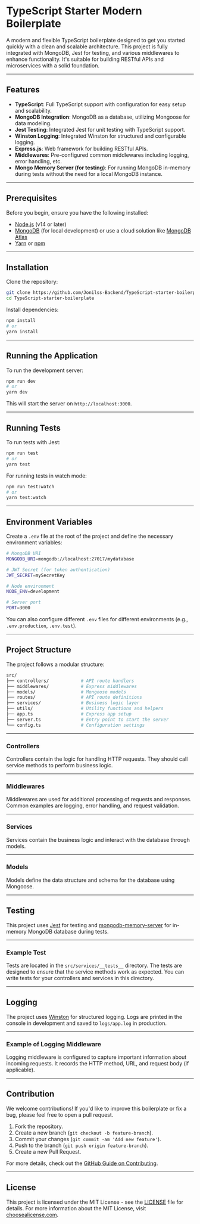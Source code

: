 # TypeScript Starter Modern Boilerplate

A modern and flexible TypeScript boilerplate designed to get you started quickly with a clean and scalable architecture. This project is fully integrated with MongoDB, Jest for testing, and various middlewares to enhance functionality. It's suitable for building RESTful APIs and microservices with a solid foundation.

---

## Features

- **TypeScript**: Full TypeScript support with configuration for easy setup and scalability.
- **MongoDB Integration**: MongoDB as a database, utilizing Mongoose for data modeling.
- **Jest Testing**: Integrated Jest for unit testing with TypeScript support.
- **Winston Logging**: Integrated Winston for structured and configurable logging.
- **Express.js**: Web framework for building RESTful APIs.
- **Middlewares**: Pre-configured common middlewares including logging, error handling, etc.
- **Mongo Memory Server (for testing)**: For running MongoDB in-memory during tests without the need for a local MongoDB instance.

---

## Prerequisites

Before you begin, ensure you have the following installed:

- [Node.js](https://nodejs.org) (v14 or later)
- [MongoDB](https://www.mongodb.com/try/download/community) (for local development) or use a cloud solution like [MongoDB Atlas](https://www.mongodb.com/cloud/atlas)
- [Yarn](https://classic.yarnpkg.com/en/docs/install/) or [npm](https://www.npmjs.com/get-npm)

---

## Installation

Clone the repository:

```bash
git clone https://github.com/Jonilss-Backend/TypeScript-starter-boilerplate.git
cd TypeScript-starter-boilerplate
```

Install dependencies:

```bash
npm install
# or
yarn install
```

---

## Running the Application

To run the development server:

```bash
npm run dev
# or
yarn dev
```

This will start the server on `http://localhost:3000`.

---

## Running Tests

To run tests with Jest:

```bash
npm run test
# or
yarn test
```

For running tests in watch mode:

```bash
npm run test:watch
# or
yarn test:watch
```

---

## Environment Variables

Create a `.env` file at the root of the project and define the necessary environment variables:

```bash
# MongoDB URI
MONGODB_URI=mongodb://localhost:27017/mydatabase

# JWT Secret (for token authentication)
JWT_SECRET=mySecretKey

# Node environment
NODE_ENV=development

# Server port
PORT=3000
```

You can also configure different `.env` files for different environments (e.g., `.env.production`, `.env.test`).

---

## Project Structure

The project follows a modular structure:

```bash
src/
├── controllers/            # API route handlers
├── middlewares/            # Express middlewares
├── models/                 # Mongoose models
├── routes/                 # API route definitions
├── services/               # Business logic layer
├── utils/                  # Utility functions and helpers
├── app.ts                  # Express app setup
├── server.ts               # Entry point to start the server
└── config.ts               # Configuration settings
```

---

### Controllers

Controllers contain the logic for handling HTTP requests. They should call service methods to perform business logic.

---

### Middlewares

Middlewares are used for additional processing of requests and responses. Common examples are logging, error handling, and request validation.

---

### Services

Services contain the business logic and interact with the database through models.

---

### Models

Models define the data structure and schema for the database using Mongoose.

---

## Testing

This project uses [Jest](https://jestjs.io/) for testing and [mongodb-memory-server](https://github.com/nodkz/mongodb-memory-server) for in-memory MongoDB database during tests.

---

### Example Test

Tests are located in the `src/services/__tests__` directory. The tests are designed to ensure that the service methods work as expected. You can write tests for your controllers and services in this directory.

---

## Logging

The project uses [Winston](https://github.com/winstonjs/winston) for structured logging. Logs are printed in the console in development and saved to `logs/app.log` in production.

---

### Example of Logging Middleware

Logging middleware is configured to capture important information about incoming requests. It records the HTTP method, URL, and request body (if applicable).

---

## Contribution

We welcome contributions! If you'd like to improve this boilerplate or fix a bug, please feel free to open a pull request.

1. Fork the repository.
2. Create a new branch (`git checkout -b feature-branch`).
3. Commit your changes (`git commit -am 'Add new feature'`).
4. Push to the branch (`git push origin feature-branch`).
5. Create a new Pull Request.

For more details, check out the [GitHub Guide on Contributing](https://guides.github.com/activities/contributing-to-open-source/).

---

## License

This project is licensed under the MIT License - see the [LICENSE](LICENSE) file for details. For more information about the MIT License, visit [choosealicense.com](https://choosealicense.com/licenses/mit/).

